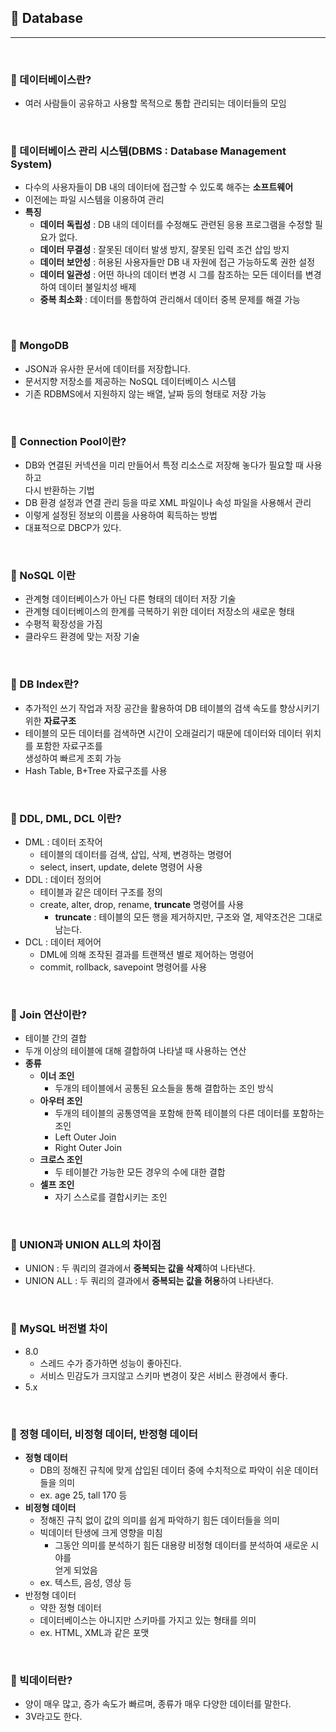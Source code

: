 ## :round_pushpin: Database

***

<br>

### :pushpin: 데이터베이스란?

- 여러 사람들이 공유하고 사용할 목적으로 통합 관리되는 데이터들의 모임

<br> 

### :pushpin: 데이터베이스 관리 시스템(DBMS : Database Management System)

- 다수의 사용자들이 DB 내의 데이터에 접근할 수 있도록 해주는 **소프트웨어**
- 이전에는 파일 시스템을 이용하여 관리
- **특징**
  - **데이터 독립성** : DB 내의 데이터를 수정해도 관련된 응용 프로그램을 수정할 필요가 없다.
  - **데이터 무결성** : 잘못된 데이터 발생 방지, 잘못된 입력 조건 삽입 방지
  - **데이터 보안성** : 허용된 사용자들만 DB 내 자원에 접근 가능하도록 권한 설정
  - **데이터 일관성** : 어떤 하나의 데이터 변경 시 그를 참조하는 모든 데이터를 변경하여 데이터 불일치성 배제
  - **중복 최소화** : 데이터를 통합하여 관리해서 데이터 중복 문제를 해결 가능

<br>

### :pushpin: MongoDB

- JSON과 유사한 문서에 데이터를 저장합니다.
- 문서지향 저장소를 제공하는 NoSQL 데이터베이스 시스템
- 기존 RDBMS에서 지원하지 않는 배열, 날짜 등의 형태로 저장 가능

<br>

### :pushpin: Connection Pool이란?

- DB와 연결된 커넥션을 미리 만들어서 특정 리소스로 저장해 놓다가 필요할 때 사용하고<br> 다시 반환하는 기법
- DB 환경 설정과 연결 관리 등을 따로 XML 파일이나 속성 파일을 사용해서 관리
- 이렇게 설정된 정보의 이름을 사용하여 획득하는 방법
- 대표적으로 DBCP가 있다.

<br>

### :pushpin: NoSQL 이란

- 관계형 데이터베이스가 아닌 다른 형태의 데이터 저장 기술
- 관계형 데이터베이스의 한계를 극복하기 위한 데이터 저장소의 새로운 형태
- 수평적 확장성을 가짐
- 클라우드 환경에 맞는 저장 기술

<br>

### :pushpin: DB Index란?

- 추가적인 쓰기 작업과 저장 공간을 활용하여 DB 테이블의 검색 속도를 향상시키기 위한 **자료구조**
- 테이블의 모든 데이터를 검색하면 시간이 오래걸리기 때문에 데이터와 데이터 위치를 포함한 자료구조를<br> 생성하여 빠르게 조회 가능
- Hash Table, B+Tree 자료구조를 사용

<br> 

### :pushpin: DDL, DML, DCL 이란?

- DML : 데이터 조작어
  - 테이블의 데이터를 검색, 삽입, 삭제, 변경하는 명령어
  - select, insert, update, delete 명령어 사용
- DDL : 데이터 정의어
  - 테이블과 같은 데이터 구조를 정의
  - create, alter, drop, rename, **truncate** 명령어를 사용
    - **truncate**  : 테이블의 모든 행을 제거하지만, 구조와 열, 제약조건은 그대로 남는다.
- DCL : 데이터 제어어
  - DML에 의해 조작된 결과를 트랜잭션 별로 제어하는 명령어
  - commit, rollback, savepoint 명령어를 사용

<br> 

### :pushpin: Join 연산이란?

- 테이블 간의 결합
- 두개 이상의 테이블에 대해 결합하여 나타낼 때 사용하는 연산
- **종류**
  - **이너 조인**
    - 두개의 테이블에서 공통된 요소들을 통해 결합하는 조인 방식
  - **아우터 조인**
    - 두개의 테이블의 공통영역을 포함해 한쪽 테이블의 다른 데이터를 포함하는 조인
    - Left Outer Join
    - Right Outer Join
  - **크로스 조인**
    - 두 테이블간 가능한 모든 경우의 수에 대한 결합
  - **셀프 조인**
    - 자기 스스로를 결합시키는 조인

<br>

### :pushpin: UNION과 UNION ALL의 차이점

- UNION : 두 쿼리의 결과에서 **중복되는 값을 삭제**하여 나타낸다.
- UNION ALL : 두 쿼리의 결과에서 **중복되는 값을 허용**하여 나타낸다.

<br> 

### :pushpin: MySQL 버전별 차이

- 8.0
  - 스레드 수가 증가하면 성능이 좋아진다.
  - 서비스 민감도가 크지않고 스키마 변경이 잦은 서비스 환경에서 좋다.
- 5.x

<br> 

### :pushpin: 정형 데이터, 비정형 데이터, 반정형 데이터

- **정형 데이터**
  - DB의 정해진 규칙에 맞게 삽입된 데이터 중에 수치적으로 파악이 쉬운 데이터들을 의미
  - ex. age 25, tall 170 등
- **비정형 데이터**
  - 정해진 규칙 없이 값의 의미를 쉽게 파악하기 힘든 데이터들을 의미
  - 빅데이터 탄생에 크게 영향을 미침
    - 그동안 의미를 분석하기 힘든 대용량 비정형 데이터를 분석하여 새로운 시야를 <br>얻게 되었음
  - ex. 텍스트, 음성, 영상 등
- 반정형 데이터
  - 약한 정형 데이터
  - 데이터베이스는 아니지만 스키마를 가지고 있는 형태를 의미
  - ex. HTML, XML과 같은 포맷

<br>

### :pushpin: 빅데이터란?

- 양이 매우 많고, 증가 속도가 빠르며, 종류가 매우 다양한 데이터를 말한다.
- 3V라고도 한다.